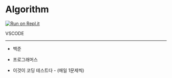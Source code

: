 # Algorithm

[![Run on Repl.it](https://repl.it/badge/github/twaun95/Algorithm)](https://repl.it/github/twaun95/Algorithm)

VSCODE

---

- 백준

- 프로그래머스

- 이것이 코딩 테스트다 - (매일 1문제씩)


